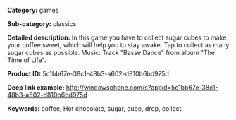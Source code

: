 **Category:** games

**Sub-category:** classics

**Detailed description:**
In this game you have to collect sugar cubes to make your coffee sweet, which will help you to stay awake. Tap to collect as many sugar cubes as possible.
Music: Track "Basse Dance" from album "The Time of Life".

**Product ID:** 5c1bb67e-38c1-48b3-a602-d810b6bd975d

**Deep link example:** http://windowsphone.com/s?appid=5c1bb67e-38c1-48b3-a602-d810b6bd975d

**Keywords:** coffee, Hot chocolate, sugar, cube, drop, collect
